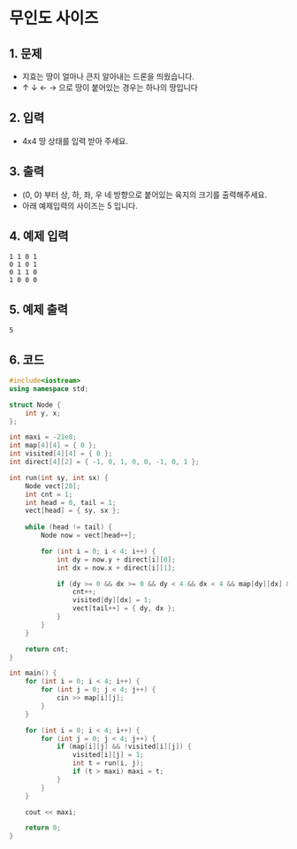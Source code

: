 # 무인도 사이즈

## 1. 문제

- 지효는 땅이 얼마나 큰지 알아내는 드론을 띄웠습니다.
- ↑ ↓ ← → 으로 땅이 붙어있는 경우는 하나의 땅입니다

## 2. 입력
- 4x4 땅 상태를 입력 받아 주세요.

## 3. 출력

- (0, 0) 부터 상, 하, 좌, 우 네 방향으로 붙어있는 육지의 크기를 출력해주세요.
- 아래 예제입력의 사이즈는 5 입니다.


## 4. 예제 입력
```
1 1 0 1
0 1 0 1
0 1 1 0
1 0 0 0
```

## 5. 예제 출력
```
5
```

## 6. 코드

```c++
#include<iostream>
using namespace std;

struct Node {
	int y, x;
};

int maxi = -21e8;
int map[4][4] = { 0 };
int visited[4][4] = { 0 };
int direct[4][2] = { -1, 0, 1, 0, 0, -1, 0, 1 };

int run(int sy, int sx) {
	Node vect[20];
	int cnt = 1;
	int head = 0, tail = 1;
	vect[head] = { sy, sx };
	
	while (head != tail) {
		Node now = vect[head++];

		for (int i = 0; i < 4; i++) {
			int dy = now.y + direct[i][0];
			int dx = now.x + direct[i][1];

			if (dy >= 0 && dx >= 0 && dy < 4 && dx < 4 && map[dy][dx] && !visited[dy][dx]) {
				cnt++;
				visited[dy][dx] = 1;
				vect[tail++] = { dy, dx };
			}
		}
	}

	return cnt;
}

int main() {
	for (int i = 0; i < 4; i++) {
		for (int j = 0; j < 4; j++) {
			cin >> map[i][j];
		}
	}

	for (int i = 0; i < 4; i++) {
		for (int j = 0; j < 4; j++) {
			if (map[i][j] && !visited[i][j]) {
				visited[i][j] = 1;
				int t = run(i, j);
				if (t > maxi) maxi = t;
			}
		}
	}

	cout << maxi;

	return 0;
}
```
